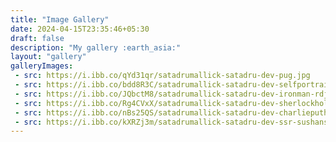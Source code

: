 ```yaml
---
title: "Image Gallery"
date: 2024-04-15T23:35:46+05:30
draft: false
description: "My gallery :earth_asia:"
layout: "gallery"
galleryImages:
 - src: https://i.ibb.co/qYd31qr/satadrumallick-satadru-dev-pug.jpg
 - src: https://i.ibb.co/bdd8R3C/satadrumallick-satadru-dev-selfportrait.jpg
 - src: https://i.ibb.co/JQbctM8/satadrumallick-satadru-dev-ironman-rdj-robertdowneyjr-marvel.jpg
 - src: https://i.ibb.co/Rg4CVxX/satadrumallick-satadru-dev-sherlockholmes-benedict-cumberbatch.jpg
 - src: https://i.ibb.co/nBs25QS/satadrumallick-satadru-dev-charlieputh.jpg
 - src: https://i.ibb.co/kXRZj3m/satadrumallick-satadru-dev-ssr-sushansinghrajput.jpg 
---
```

